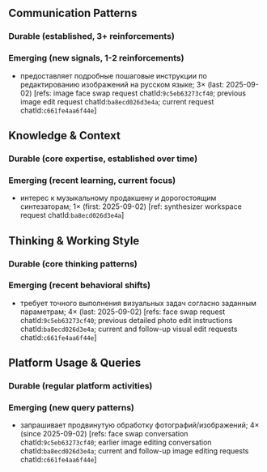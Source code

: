 ## Communication Patterns
### Durable (established, 3+ reinforcements)

### Emerging (new signals, 1-2 reinforcements)
- предоставляет подробные пошаговые инструкции по редактированию изображений на русском языке; 3× (last: 2025-09-02) [refs: image face swap request chatId:`9c5eb63273cf40`; previous image edit request chatId:`ba8ecd026d3e4a`; current request chatId:`c661fe4aa6f44e`]

## Knowledge & Context
### Durable (core expertise, established over time)

### Emerging (recent learning, current focus)
- интерес к музыкальному продакшену и дорогостоящим синтезаторам; 1× (first: 2025-09-02) [ref: synthesizer workspace request chatId:`ba8ecd026d3e4a`]

## Thinking & Working Style
### Durable (core thinking patterns)

### Emerging (recent behavioral shifts)
- требует точного выполнения визуальных задач согласно заданным параметрам; 4× (last: 2025-09-02) [refs: face swap request chatId:`9c5eb63273cf40`; previous detailed photo edit instructions chatId:`ba8ecd026d3e4a`; current and follow-up visual edit requests chatId:`c661fe4aa6f44e`]

## Platform Usage & Queries
### Durable (regular platform activities)

### Emerging (new query patterns)
- запрашивает продвинутую обработку фотографий/изображений; 4× (since 2025-09-02) [refs: face swap conversation chatId:`9c5eb63273cf40`; earlier image editing conversation chatId:`ba8ecd026d3e4a`; current and follow-up image editing requests chatId:`c661fe4aa6f44e`]